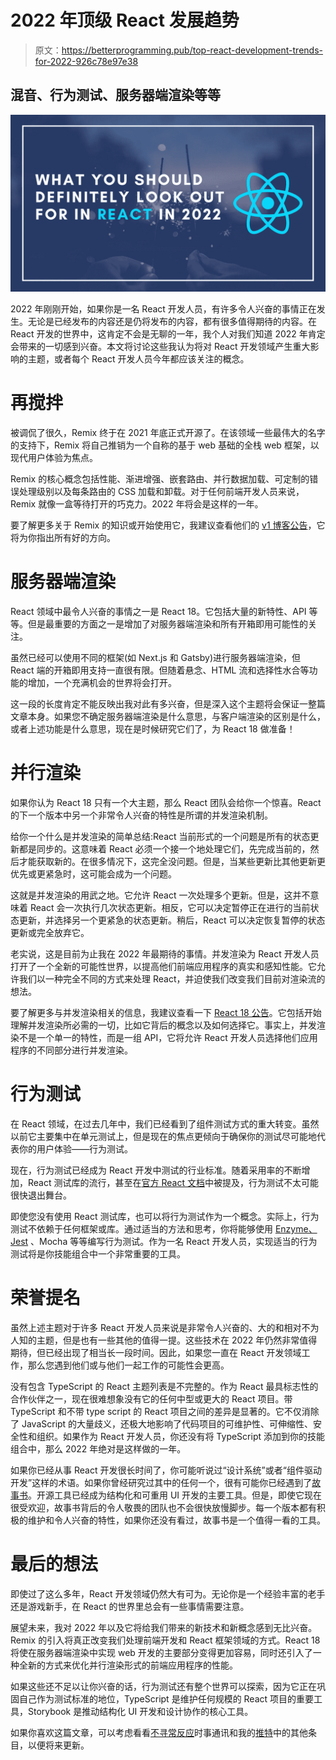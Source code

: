 # 2022 年顶级 React 发展趋势

> 原文：<https://betterprogramming.pub/top-react-development-trends-for-2022-926c78e97e38>

## 混音、行为测试、服务器端渲染等等

![](img/13e8d41ee65f725e99071948a16f5f14.png)

2022 年刚刚开始，如果你是一名 React 开发人员，有许多令人兴奋的事情正在发生。无论是已经发布的内容还是仍将发布的内容，都有很多值得期待的内容。在 React 开发的世界中，这肯定不会是无聊的一年，我个人对我们知道 2022 年肯定会带来的一切感到兴奋。本文将讨论这些我认为将对 React 开发领域产生重大影响的主题，或者每个 React 开发人员今年都应该关注的概念。

# 再搅拌

被调侃了很久，Remix 终于在 2021 年底正式开源了。在该领域一些最伟大的名字的支持下，Remix 将自己推销为一个自称的基于 web 基础的全栈 web 框架，以现代用户体验为焦点。

Remix 的核心概念包括性能、渐进增强、嵌套路由、并行数据加载、可定制的错误处理级别以及每条路由的 CSS 加载和卸载。对于任何前端开发人员来说，Remix 就像一盒等待打开的巧克力。2022 年将会是这样的一年。

要了解更多关于 Remix 的知识或开始使用它，我建议查看他们的 [v1 博客公告](https://remix.run/blog/remix-v1)，它将为你指出所有好的方向。

# 服务器端渲染

React 领域中最令人兴奋的事情之一是 React 18。它包括大量的新特性、API 等等。但是最重要的方面之一是增加了对服务器端渲染和所有开箱即用可能性的关注。

虽然已经可以使用不同的框架(如 Next.js 和 Gatsby)进行服务器端渲染，但 React 端的开箱即用支持一直很有限。但随着悬念、HTML 流和选择性水合等功能的增加，一个充满机会的世界将会打开。

这一段的长度肯定不能反映出我对此有多兴奋，但是深入这个主题将会保证一整篇文章本身。如果您不确定服务器端渲染是什么意思，与客户端渲染的区别是什么，或者上述功能是什么意思，现在是时候研究它们了，为 React 18 做准备！

# 并行渲染

如果你认为 React 18 只有一个大主题，那么 React 团队会给你一个惊喜。React 的下一个版本中另一个非常令人兴奋的特性是所谓的并发渲染机制。

给你一个什么是并发渲染的简单总结:React 当前形式的一个问题是所有的状态更新都是同步的。这意味着 React 必须一个接一个地处理它们，先完成当前的，然后才能获取新的。在很多情况下，这完全没问题。但是，当某些更新比其他更新更优先或更紧急时，这可能会成为一个问题。

这就是并发渲染的用武之地。它允许 React 一次处理多个更新。但是，这并不意味着 React 会一次执行几次状态更新。相反，它可以决定暂停正在进行的当前状态更新，并选择另一个更紧急的状态更新。稍后，React 可以决定恢复暂停的状态更新或完全放弃它。

老实说，这是目前为止我在 2022 年最期待的事情。并发渲染为 React 开发人员打开了一个全新的可能性世界，以提高他们前端应用程序的真实和感知性能。它允许我们以一种完全不同的方式来处理 React，并迫使我们改变我们目前对渲染流的想法。

要了解更多与并发渲染相关的信息，我建议查看一下 [React 18 公告](https://reactjs.org/blog/2021/06/08/the-plan-for-react-18.html)。它包括开始理解并发渲染所必需的一切，比如它背后的概念以及如何选择它。事实上，并发渲染不是一个单一的特性，而是一组 API，它将允许 React 开发人员选择他们应用程序的不同部分进行并发渲染。

# 行为测试

在 React 领域，在过去几年中，我们已经看到了组件测试方式的重大转变。虽然以前它主要集中在单元测试上，但是现在的焦点更倾向于确保你的测试尽可能地代表你的用户体验——行为测试。

现在，行为测试已经成为 React 开发中测试的行业标准。随着采用率的不断增加，React 测试库的流行，甚至在[官方 React 文档](https://reactjs.org/docs/testing.html#tools)中被提及，行为测试不太可能很快退出舞台。

即使您没有使用 React 测试库，也可以将行为测试作为一个概念。实际上，行为测试不依赖于任何框架或库。通过适当的方法和思考，你将能够使用 [Enzyme、Jest](https://www.chakshunyu.com/blog/a-comprehensive-guide-to-proper-behaviour-testing-in-react-with-enzyme-and-jest/) 、Mocha 等等编写行为测试。作为一名 React 开发人员，实现适当的行为测试将是你技能组合中一个非常重要的工具。

# 荣誉提名

虽然上述主题对于许多 React 开发人员来说是非常令人兴奋的、大的和相对不为人知的主题，但是也有一些其他的值得一提。这些技术在 2022 年仍然非常值得期待，但已经出现了相当长一段时间。因此，如果您一直在 React 开发领域工作，那么您遇到他们或与他们一起工作的可能性会更高。

没有包含 TypeScript 的 React 主题列表是不完整的。作为 React 最具标志性的合作伙伴之一，现在很难想象没有它的任何中型或更大的 React 项目。带 TypeScript 和不带 type script 的 React 项目之间的差异是显著的。它不仅消除了 JavaScript 的大量歧义，还极大地影响了代码项目的可维护性、可伸缩性、安全性和组织。如果作为 React 开发人员，你还没有将 TypeScript 添加到你的技能组合中，那么 2022 年绝对是这样做的一年。

如果你已经从事 React 开发很长时间了，你可能听说过“设计系统”或者“组件驱动开发”这样的术语。如果你曾经研究过其中的任何一个，很有可能你已经遇到了[故事书](https://storybook.js.org/)。开源工具已经成为结构化和可重用 UI 开发的主要工具。但是，即使它现在很受欢迎，故事书背后的令人敬畏的团队也不会很快放慢脚步。每一个版本都有积极的维护和令人兴奋的特性，如果你还没有看过，故事书是一个值得一看的工具。

# 最后的想法

即使过了这么多年，React 开发领域仍然大有可为。无论你是一个经验丰富的老手还是游戏新手，在 React 的世界里总会有一些事情需要注意。

展望未来，我对 2022 年以及它将给我们带来的新技术和新概念感到无比兴奋。Remix 的引入将真正改变我们处理前端开发和 React 框架领域的方式。React 18 将使在服务器端渲染中实现 web 开发的主要部分变得更加容易，同时还引入了一种全新的方式来优化并行渲染形式的前端应用程序的性能。

如果这些还不足以让你兴奋的话，行为测试还有整个世界可以探索，因为它正在巩固自己作为测试标准的地位，TypeScript 是维护任何规模的 React 项目的重要工具，Storybook 是推动结构化 UI 开发和设计协作的核心工具。

如果你喜欢这篇文章，可以考虑看看[不寻常反应](https://www.getrevue.co/profile/chakshunyu)时事通讯和我的[推特](https://twitter.com/keraito)中的其他条目，以便将来更新。